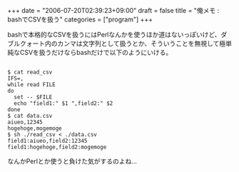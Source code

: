 +++
date = "2006-07-20T02:39:23+09:00"
draft = false
title = "俺メモ : bashでCSVを扱う"
categories = ["program"]
+++

bashで本格的なCSVを扱うにはPerlなんかを使うほか道はないっぽいけど、ダブルクォート内のカンマは文字列として扱うとか、そういうことを無視して極単純なCSVを扱うだけならbashだけで以下のようにいける。

<code>
$ cat read_csv
IFS=,
while read FILE
do
  set -- $FILE
  echo "field1:" $1 ",field2:" $2
done
$ cat data.csv
aiueo,12345
hogehoge,mogemoge
$ sh ./read_csv &lt; ./data.csv
field1:aiueo,field2:12345
field1:hogehoge,field2:mogemoge
</code>

なんかPerlとか使うと負けた気がするのよね…
